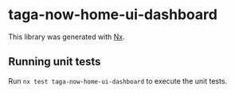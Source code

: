 # taga-now-home-ui-dashboard

This library was generated with [Nx](https://nx.dev).

## Running unit tests

Run `nx test taga-now-home-ui-dashboard` to execute the unit tests.
